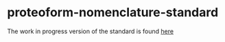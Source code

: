 # proteoform-nomenclature-standard

The work in progress version of the standard is found [here](https://github.com/topdownproteomics/proteoform-nomenclature-standard/blob/master/Standard.md)
